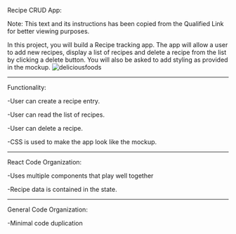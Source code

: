 Recipe CRUD App:

Note: This text and its instructions has been copied from the Qualified Link for better viewing purposes.

In this project, you will build a Recipe tracking app. The app will allow a user to add new recipes, display a list of recipes and delete a recipe from the list by clicking a delete button. You will also be asked to add styling as provided in the mockup.
![deliciousfoods](https://user-images.githubusercontent.com/98443655/176831801-536150b7-510f-4b5d-8830-62b35557d86d.png)


---------------------------------------------------------------
Functionality:

   -User can create a recipe entry.
  
   -User can read the list of recipes.
  
   -User can delete a recipe.
  
   -CSS is used to make the app look like the mockup.
   
--------------------------------------------------------------
React Code Organization:

   -Uses multiple components that play well together
  
   -Recipe data is contained in the state.
   
---------------------------------------------------------------
General Code Organization:
 
   -Minimal code duplication
